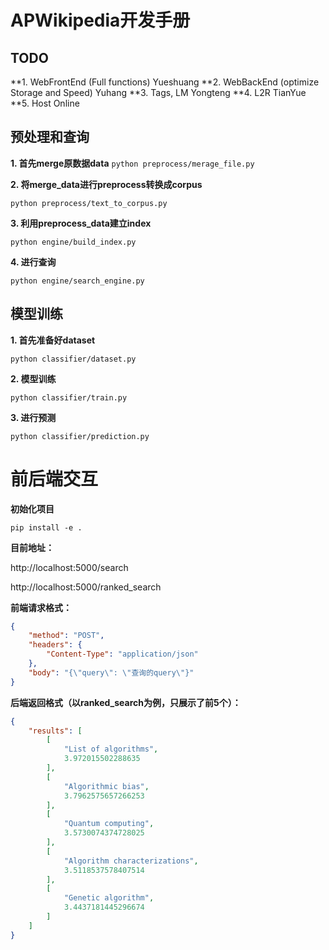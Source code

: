 # APWikipedia开发手册

## TODO
**1. WebFrontEnd (Full functions) Yueshuang
**2. WebBackEnd (optimize Storage and Speed) Yuhang
**3. Tags, LM Yongteng
**4. L2R TianYue
**5. Host Online

## 预处理和查询

**1. 首先merge原数据data**
`python preprocess/merage_file.py`

**2. 将merge_data进行preprocess转换成corpus**

`python preprocess/text_to_corpus.py`

**3.  利用preprocess_data建立index**

`python engine/build_index.py`

**4. 进行查询**

`python engine/search_engine.py`



## 模型训练

**1. 首先准备好dataset**

`python classifier/dataset.py`

**2. 模型训练**

`python classifier/train.py`

**3. 进行预测**

`python classifier/prediction.py`



# 前后端交互
**初始化项目**
```
pip install -e .
```

**目前地址：**

http://localhost:5000/search

http://localhost:5000/ranked_search



**前端请求格式：**

```json
{
    "method": "POST",
    "headers": {
        "Content-Type": "application/json"
    },
    "body": "{\"query\": \"查询的query\"}"
}
```



**后端返回格式（以ranked_search为例，只展示了前5个）：**

```json
{
    "results": [
        [
            "List of algorithms",
            3.972015502288635
        ],
        [
            "Algorithmic bias",
            3.7962575657266253
        ],
        [
            "Quantum computing",
            3.5730074374728025
        ],
        [
            "Algorithm characterizations",
            3.5118537578407514
        ],
        [
            "Genetic algorithm",
            3.4437181445296674
        ]
    ]
}

```
